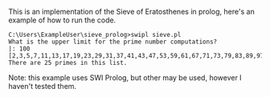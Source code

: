 This is an implementation of the Sieve of Eratosthenes in prolog, here's an example of how to run the code.
```
C:\Users\ExampleUser\sieve_prolog>swipl sieve.pl
What is the upper limit for the prime number computations?
|: 100
[2,3,5,7,11,13,17,19,23,29,31,37,41,43,47,53,59,61,67,71,73,79,83,89,97]
There are 25 primes in this list.
```
Note: this example uses SWI Prolog, but other may be used, however I haven't tested them.
